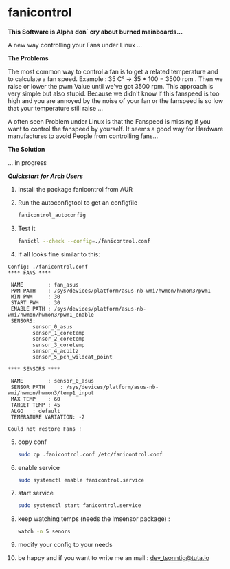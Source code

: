 # fanicontrol

**__This Software is Alpha don´ cry about burned mainboards...__**

A new way controlling your Fans under Linux ...


**The Problems**

The most common way to control a fan is to get a related temperature and to calculate a fan speed.
Example : 35 C° -> 35 * 100 = 3500 rpm . Then we raise or lower the pwm Value until we've got 3500 rpm.
This approach is very simple but also stupid. Because we didn't know if this fanspeed is too high and you are annoyed by the noise of your fan or the fanspeed is so low that your temperature still raise ...

A often seen Problem under Linux is that the Fanspeed is missing if you want to control the fanspeed by yourself. It seems a good way for Hardware manufactures to avoid People from controlling fans...

**The Solution**

... in progress

***Quickstart for Arch Users***

1. Install the package fanicontrol from AUR

2. Run the autoconfigtool to get an configfile 
   ```sh
   fanicontrol_autoconfig
   ```
3. Test it
   ```sh
   fanictl --check --config=./fanicontrol.conf
   ```   
4. If all looks fine similar to this:
```ShellSession
Config: ./fanicontrol.conf
**** FANS ****

 NAME        : fan_asus
 PWM PATH    : /sys/devices/platform/asus-nb-wmi/hwmon/hwmon3/pwm1
 MIN PWM     : 30
 START PWM   : 30
 ENABLE PATH : /sys/devices/platform/asus-nb-wmi/hwmon/hwmon3/pwm1_enable
 SENSORS: 
 		sensor_0_asus
 		sensor_1_coretemp
 		sensor_2_coretemp
 		sensor_3_coretemp
 		sensor_4_acpitz
 		sensor_5_pch_wildcat_point

**** SENSORS ****

 NAME        : sensor_0_asus
 SENSOR PATH     : /sys/devices/platform/asus-nb-wmi/hwmon/hwmon3/temp1_input
 MAX TEMP    : 60
 TARGET TEMP : 45
 ALGO   : default
 TEMERATURE VARIATION: -2

Could not restore Fans !

```   
5. copy conf
   ```sh
   sudo cp .fanicontrol.conf /etc/fanicontrol.conf
   ```   
6. enable service
   ```sh
   sudo systemctl enable fanicontrol.service
   ```   
7. start service
   ```sh
   sudo systemctl start fanicontrol.service
   ```   
8. keep watching temps (needs the lmsensor package) :
   ```sh
   watch -n 5 senors
   ```   
9. modify your config to your needs

10. be happy and if you want to write me an mail : dev_tsonntig@tuta.io



